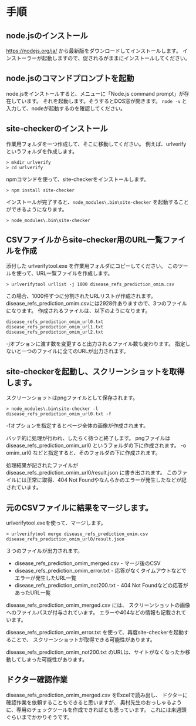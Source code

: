 # 手順

## node.jsのインストール

https://nodejs.org/ja/ から最新版をダウンロードしてインストールします。
インストーラーが起動しますので、促されるがままにインストールしてください。

## node.jsのコマンドプロンプトを起動

node.jsをインストールすると、メニューに「Node.js command prompt」が存在しています。
それを起動します。そうするとDOS窓が開きます。
`node -v` と入力して、nodeが起動するのを確認してください。

## site-checkerのインストール

作業用フォルダを一つ作成して、そこに移動してください。
例えば、urlverifyというフォルダを作成します。

```
> mkdir urlverify
> cd urlverify
```

npmコマンドを使って、site-checkerをインストールします。

```
> npm install site-checker
```

インストールが完了すると、`node_modules\.bin\site-checker` を起動することができるようになります。

```
> node_modules\.bin\site-checker
```

## CSVファイルからsite-checker用のURL一覧ファイルを作成

添付した urlverifytool.exe を作業用フォルダにコピーしてください。
このツールを使って、URL一覧ファイルを作成します。

```
> urlverifytool urllist -j 1000 disease_refs_prediction_omim.csv
```

この場合、1000件ずつに分割されたURLリストが作成されます。
disease_refs_prediction_omim.csvには2928件ありますので、3つのファイルになります。
作成されるファイルは、以下のようになります。

```
disease_refs_prediction_omim_url0.txt
disease_refs_prediction_omim_url1.txt
disease_refs_prediction_omim_url2.txt
```

-jオプションに渡す数を変更すると出力されるファイル数も変わります。
指定しないと一つのファイルに全てのURLが出力されます。

## site-checkerを起動し、スクリーンショットを取得します。

スクリーンショットはpngファイルとして保存されます。

```
> node_modules\.bin\site-checker -l disease_refs_prediction_omim_url0.txt -f
```

-fオプションを指定するとページ全体の画像が作成されます。

バッチ的に処理が行われ、したらく待つと終了します。
pngファイルは disease_refs_prediction_omim_url0 というフォルダの下に作成されます。
-o omim_url0 などと指定すると、そのフォルダの下に作成されます。

処理結果が記されたファイルが disease_refs_prediction_omim_url0/result.json に書き出されます。
このファイルには正常に取得、404 Not Foundやなんらかのエラーが発生したなどが記されています。

## 元のCSVファイルに結果をマージします。

urlverifytool.exeを使って、マージします。

```
> urlverifytool merge disease_refs_prediction_omim.csv disease_refs_prediction_omim_url0/result.json
```

３つのファイルが出力されます。

* disease_refs_prediction_omim_merged.csv - マージ後のCSV
* disease_refs_prediction_omim_error.txt - 応答がなくタイムアウトなどでエラーが発生したURL一覧
* disease_refs_prediction_omim_not200.txt - 404 Not Foundなどの応答があったURL一覧

disease_refs_prediction_omim_merged.csv には、
スクリーンショットの画像へのファイルパスが付与されています。
エラーや404などの情報も記載されています。

disease_refs_prediction_omim_error.txt を使って、再度site-checkerを起動することで、
スクリーンショットが取得できる可能性があります。

disease_refs_prediction_omim_not200.txt のURLは、サイトがなくなったか移動してしまった可能性があります。

## ドクター確認作業

disease_refs_prediction_omim_merged.csv をExcelで読み出し、
ドクターに確認作業を依頼することもできると思いますが、
奥村先生のおっしゃるように、専用のチェックツールを作成できればとも思っています。
これには来週頭ぐらいまでかかりそうです。
